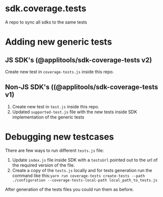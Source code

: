 # sdk.coverage.tests
A repo to sync all sdks to the same tests

# Adding new generic tests

## JS SDK's (@applitools/sdk-coverage-tests v2)

Create new test in `coverage-tests.js` inside this repo.

## Non-JS SDK's ((@applitools/sdk-coverage-tests v1)

1. Create new test in `test.js` inside this repo.
2. Updated `supported-test.js` file with the new tests inside SDK implementation of the generic tests

# Debugging new testcases 

 There are few ways to run different `tests.js` file: 
 1. Update `index.js` file inside SDK with a `testsUrl` pointed out to the url of the required version of the file. 
 2. Create a copy of the `tests.js` locally and for tests generation run the command like this:`yarn run coverage-tests create-tests --path ./configuration --coverage-tests-local-path local_path_to_tests.js`
 
 After generation of the tests files you could run them as before.
